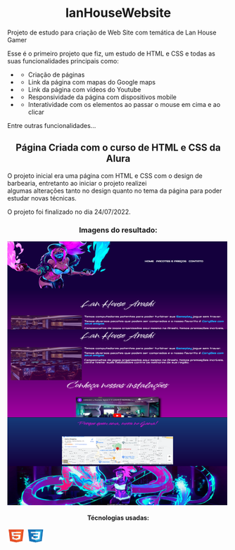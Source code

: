 <h1 align="center">lanHouseWebsite</h1>

Projeto de estudo para criação de Web Site com temática de Lan House Gamer

Esse é o primeiro projeto que fiz, um estudo de HTML e CSS e todas as suas funcionalidades principais como:

* - Criação de páginas
* - Link da página com mapas do Google maps
* - Link da página com vídeos do Youtube
* - Responsividade da página com dispositivos mobile
* - Interatividade com os elementos ao passar o mouse em cima e ao clicar

Entre outras funcionalidades...

<h2 align="center">Página Criada com o curso de HTML e CSS da Alura</h2>

O projeto inicial era uma página com HTML e CSS com o design de barbearia, entretanto ao iniciar o projeto realizei</br>
algumas alterações tanto no design quanto no tema da página para poder estudar novas técnicas.

O projeto foi finalizado no dia 24/07/2022.

<h3 align="center">Imagens do resultado:</h3>

<img align="center" alt="Design do site" height="200" width="500" src="./design/header_home.png">
<img align="center" alt="Design do site" height="200" width="500" src="./design/main_home.png">
<img align="center" alt="Design do site" height="200" width="500" src="./design/footer_home.png">

<h4 align="center">Técnologias usadas:</h4>

<img align="center" alt="HTML icon" height="30" width="40" src="https://raw.githubusercontent.com/devicons/devicon/master/icons/html5/html5-original.svg">
<img align="center" alt="CSS icon" height="30" width="40" src="https://raw.githubusercontent.com/devicons/devicon/master/icons/css3/css3-original.svg">